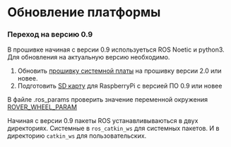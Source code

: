 # Обновление платформы

### Переход на версию 0.9 

В прошивке начиная с версии 0.9 используеться ROS Noetic и python3. Для обновления на актуальную версию необходимо.

1. Обновить [прошивку системной платы](platforma-turtleboard/obnovlenie-mikroprogrammy.md) на прошивку версии 2.0 или новее.
2. Подготовить [SD карту](administrirovanie-ros/raspberrypi.md) для RaspberryPi с версией ПО 0.9 или новее

В файле .ros\_params проверить значение переменной окружения [ROVER\_WHEEL\_PARAM](paket-turtlebro/params.md#nastroika-parametrov-v-faile-ros_params)

Начиная с версии 0.9 пакеты ROS устанавливываються в двух директориях. Системные в `ros_catkin_ws` для системных пакетов. И в директорию `catkin_ws` для пользовательских.



